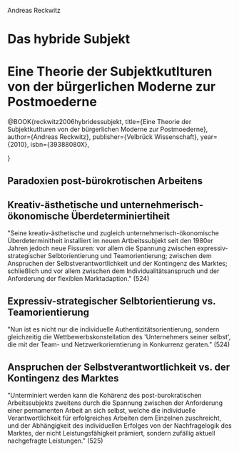 Andreas Reckwitz

# Das hybride Subjekt
# Eine Theorie der Subjektkutlturen von der bürgerlichen Moderne zur Postmoederne

@BOOK{reckwitz2006hybridessubjekt, 
 title={Eine Theorie der Subjektkutlturen von der bürgerlichen Moderne zur Postmoederne},
 author={Andreas Reckwitz},
 publisher={Velbrück Wissenschaft},
 year={2010},
 isbn={39388080X},

}

## Paradoxien post-bürokrotischen Arbeitens

## Kreativ-ästhetische und unternehmerisch-ökonomische Überdeterminiertiheit
"Seine kreativ-ästhetische und zugleich unternehmerisch-ökonomische Überdeterminitheit installiert im neuen Artbeitssubjekt seit den 1980er Jahren jedoch neue Fissuren: vor allem die Spannung zwischen expressiv-strategischer Selbtorientierung und Teamorientierung; zwischen dem Anspruchen der Selbstverantwortlichkeit und der Kontingenz des Marktes; schließlich und vor allem zwischen dem Individualitätsanspruch und der Anforderung der flexiblen Marktadaption." (524)

## Expressiv-strategischer Selbtorientierung vs. Teamorientierung
"Nun ist es nicht nur die individuelle Authentizitätsorientierung, sondern gleichzeitig die Wettbewerbskonstellation des 'Unternehmers seiner selbst', die mit der Team- und Netzwerkorierntierung in Konkurrenz geraten." (524)

## Anspruchen der Selbstverantwortlichkeit vs. der Kontingenz des Marktes
"Unterminiert werden kann die Kohärenz des post-burokratischen Arbeitssubjekts zweitens durch die Spannung zwischen der Anforderung einer pernamenten Arbeit an sich selbst, welche die individuelle Verantwortlichkeit für erfolgreiches Arbeiten dem Einzelnen zuschreicht, und der Abhängigkeit des individuellen Erfolges von der Nachfragelogik des Marktes, der nicht Leistungsfähigkeit prämiert, sondern zufällig aktuell nachgefragte Leistungen." (525)
